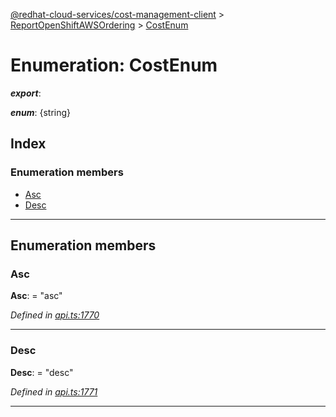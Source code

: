 [@redhat-cloud-services/cost-management-client](../README.md) > [ReportOpenShiftAWSOrdering](../modules/reportopenshiftawsordering.md) > [CostEnum](../enums/reportopenshiftawsordering.costenum.md)

# Enumeration: CostEnum

*__export__*: 

*__enum__*: {string}

## Index

### Enumeration members

* [Asc](reportopenshiftawsordering.costenum.md#asc)
* [Desc](reportopenshiftawsordering.costenum.md#desc)

---

## Enumeration members

<a id="asc"></a>

###  Asc

**Asc**:  = "asc"

*Defined in [api.ts:1770](https://github.com/RedHatInsights/javascript-clients/blob/master/packages/cost-management/api.ts#L1770)*

___
<a id="desc"></a>

###  Desc

**Desc**:  = "desc"

*Defined in [api.ts:1771](https://github.com/RedHatInsights/javascript-clients/blob/master/packages/cost-management/api.ts#L1771)*

___


